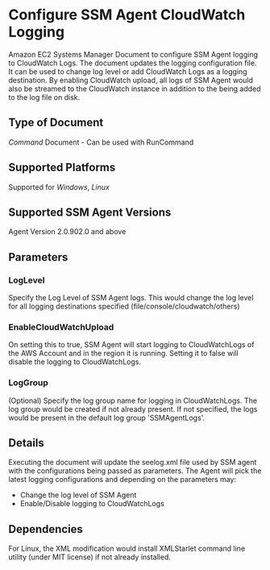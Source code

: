 # Configure SSM Agent CloudWatch Logging

Amazon EC2 Systems Manager Document to configure SSM Agent logging to CloudWatch Logs. The document updates the logging configuration file. It can be used to change log level or add CloudWatch Logs as a logging destination. By enabling CloudWatch upload, all logs of SSM Agent would also be streamed to the CloudWatch instance in addition to the being added to the log file on disk.

## Type of Document

*Command* Document - Can be used with RunCommand

## Supported Platforms

Supported for *Windows*, *Linux*

## Supported SSM Agent Versions

Agent Version 2.0.902.0 and above

## Parameters

### LogLevel

Specify the Log Level of SSM Agent logs. This would change the log level for all logging destinations specified (file/console/cloudwatch/others)

### EnableCloudWatchUpload

On setting this to true, SSM Agent will start logging to CloudWatchLogs of the AWS Account and in the region it is running. Setting it to false will disable the logging to CloudWatchLogs.

### LogGroup

(Optional) Specify the log group name for logging in CloudWatchLogs. The log group would be created if not already present. If not specified, the logs would be present in the default log group 'SSMAgentLogs'.

## Details

Executing the document will update the seelog.xml file used by SSM agent with the configurations being passed as parameters. The Agent will pick the latest logging configurations and depending on the parameters may:
- Change the log level of SSM Agent
- Enable/Disable logging to CloudWatchLogs

## Dependencies
For Linux, the XML modification would install XMLStarlet command line utility (under MIT license) if not already installed.


